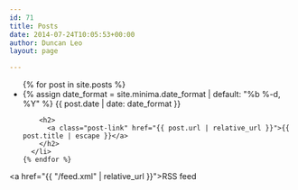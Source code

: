 ```yaml
---
id: 71
title: Posts
date: 2014-07-24T10:05:53+00:00
author: Duncan Leo
layout: page

---
```


<div class="home">
  <ul class="post-list">
    {% for post in site.posts %}
      <li>
        {% assign date_format = site.minima.date_format | default: "%b %-d, %Y" %}
        <span class="post-meta">{{ post.date | date: date_format }}</span>

        <h2>
          <a class="post-link" href="{{ post.url | relative_url }}">{{ post.title | escape }}</a>
        </h2>
      </li>
    {% endfor %}
  </ul>

  <a href="{{ "/feed.xml" | relative_url }}">RSS feed</a>

</div>  
